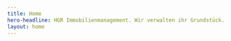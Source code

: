 ```yaml
---
title: Home
hero-headline: HGR Immobilienmanagement. Wir verwalten ihr Grundstück.
layout: home
---
```


